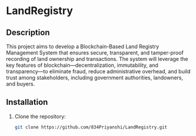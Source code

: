 # LandRegistry

## Description
This project aims to develop a Blockchain-Based Land Registry Management System that ensures secure, transparent, and tamper-proof recording of land ownership and transactions. The system will leverage the key features of blockchain—decentralization, immutability, and transparency—to eliminate fraud, reduce administrative overhead, and build trust among stakeholders, including government authorities, landowners, and buyers.

## Installation
1. Clone the repository:
   ```bash
   git clone https://github.com/834Priyanshi/LandRegistry.git
